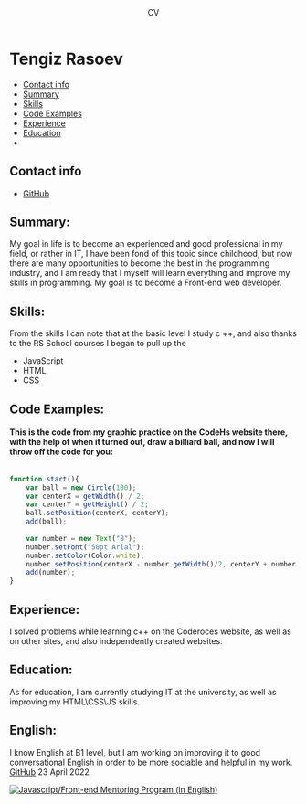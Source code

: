 <header>CV</header>
<h1>Tengiz Rasoev</h1>
  <nav>
    <ul>
      <li><a href="#contact-info">Contact info</a></li>
      <li><a href="#summary">Summary</a></li>
      <li><a href="#skills">Skills</a></li>
      <li><a href="#code-examples">Code Examples</a></li>
      <li><a href="#experience">Experience</a></li>
      <li><a href="#education">Education</a></li>
      <li><a href="#english"><English></a></li>
      </ul>
  </nav>
        
 
 
<h2 id="contact-info">Contact info</h2>
  <ul>
  <li><a href="https://github.com/Kratosfys">GitHub</a></li>
  </ul>
  <h2 id="summary">Summary: </h2>
My goal in life is to become an experienced and good professional in my field, or rather in IT, I have been fond of this topic since childhood, but now there are many opportunities to become the best in the programming industry, and I am ready that I myself will learn everything and improve my skills in programming. My goal is to become a Front-end web developer. 
<h2 id="skills">Skills:</h2>
From the skills I can note that at the basic level I study c ++, and also thanks to the RS School courses I began to pull up the 

<ul>
    <li>JavaScript</li>
    <li>HTML</li>
    <li>CSS</li>
</ul>
  
<h2 id="code-examples">Code Examples: </h2>
<h4>This is the code from my graphic practice on the CodeHs website there, with the help of when it turned out, draw a billiard ball, and now I will throw off the code for you: </h4>

```js

function start(){ 
    var ball = new Circle(100);
    var centerX = getWidth() / 2;
    var centerY = getHeight() / 2;
    ball.setPosition(centerX, centerY);
    add(ball); 
    
    var number = new Text("8");
    number.setFont("50pt Arial");
    number.setColor(Color.white);
    number.setPosition(centerX - number.getWidth()/2, centerY + number.getHeight()/2);
    add(number);
}
```

<h2 id="experience">Experience:</h2>
I solved problems while learning c++ on the Coderoces website, as well as on other sites, and also independently created websites.
<h2 id="education">Education:</h2>
As for education, I am currently studying IT at the university, as well as improving my HTML\CSS\JS skills.
<h2 id="english">English:</h2>
I know English at B1 level, but I am working on improving it to good conversational English in order to be more sociable and helpful in my work.

<footer>
  <a href="https://github.com/Kratosfys">GitHub</a> 23 April 2022
  <p style="text-align center" width="100" height="100">
    <a href="https://rs.school/js-en"/><img border="0" alt="Javascript/Front-end Mentoring Program (in English)" src="https://rs.school/images/rs_school_js.svg"><a/>
    </p>
  </footer>
